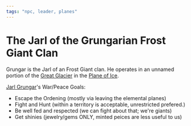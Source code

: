 ```yaml
---
tags: "npc, leader, planes"
---
```


# The Jarl of the Grungarian Frost Giant Clan

Grungar is the Jarl of an Frost Giant clan. He operates in an unnamed portion of the [Great Glacier](..\..\..\..\..\Notes%20on%20the%20Multiverse\The%20Planes%20of%20Existence.md#great-glacier) in the [Plane of Ice](..\..\..\..\..\Notes%20on%20the%20Multiverse\The%20Planes%20of%20Existence.md#the-plane-of-ice). 

[Jarl Grungar](Jarl%20Grungar.md)'s War/Peace Goals:

* Escape the Ordening (mostly via leaving the elemental planes)
* Fight and Hunt (within a territory is acceptable, unrestricted prefered.)
* Be well fed and respected (we can fight about that; we're giants)
* Get shinies (jewelry/gems ONLY, minted peices are less useful to us)
